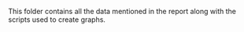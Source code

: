 This folder contains all the data mentioned in the report along with the scripts used to create graphs.
